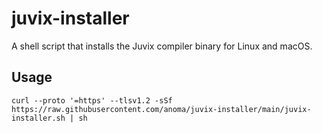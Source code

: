 # juvix-installer

A shell script that installs the Juvix compiler binary for Linux and macOS.

## Usage

``` shell
curl --proto '=https' --tlsv1.2 -sSf https://raw.githubusercontent.com/anoma/juvix-installer/main/juvix-installer.sh | sh
```

